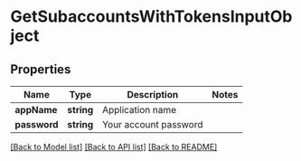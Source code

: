 # GetSubaccountsWithTokensInputObject

## Properties
Name | Type | Description | Notes
------------ | ------------- | ------------- | -------------
**appName** | **string** | Application name | 
**password** | **string** | Your account password | 

[[Back to Model list]](../README.md#documentation-for-models) [[Back to API list]](../README.md#documentation-for-api-endpoints) [[Back to README]](../README.md)


